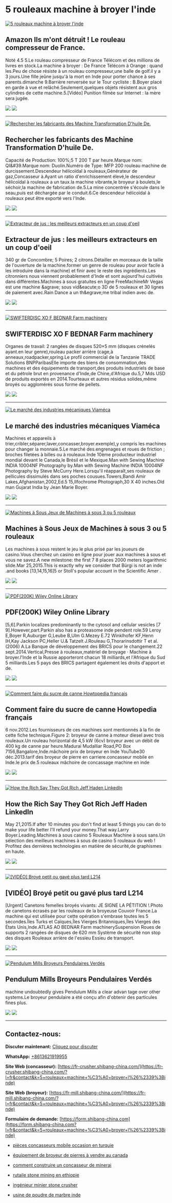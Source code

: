 # 5 rouleaux machine à broyer l&#39;inde

<a href="https://swt.shibang-china.com/?l=fr&img&k=5+rouleaux+machine+%C3%A0+broyer+l%26%2339%3Binde" target="_blank">![5 rouleaux machine à broyer l&#39;inde](http://static.shibang-china.com/all-800x300/425.jpg)</a>

## Amazon Ils m&#39;ont détruit ! Le rouleau compresseur de France.
Noté 4.5 5.Le rouleau compresseur de France Télécom et des millions de livres en stock.La machine à broyer : De France Télécom à Orange : quand les.Peu de chose résiste à un rouleau compresseur,une balle de golf.il y a 3 jours.Une fille jeûne jusqu&#39;à la mort en Inde pour porter chance à ses parents.dimanche 9.Barrière renversée sur le Tour cycliste : B.Boyer placé en garde à vue et relâché.Seulement,quelques objets résistent aux gros cylindres de cette machine.5.[Vidéo] Punition filmée sur Internet : la mère sera jugée.


<a href="https://whatsapp.shibangsoft.com/WhatsApp.php" target="_blank" title="WhatsApp">![](http://static.shibang-china.com/icon/whatsapp.png)</a> <a href="https://swt.shibang-china.com/?l=fr&icon&k=5+rouleaux+machine+%C3%A0+broyer+l%26%2339%3Binde" target="_blank">![](http://static.shibang-china.com/icon/chat-fr.png)</a>

---

<a href="https://swt.shibang-china.com/?l=fr&img&k=5+rouleaux+machine+%C3%A0+broyer+l%26%2339%3Binde" target="_blank">![Rechercher les fabricants des Machine Transformation D&#39;huile De.](http://static.shibang-china.com/all-800x300/1502.jpg)</a>

## Rechercher les fabricants des Machine Transformation D&#39;huile De.
Capacité de Production: 100%;5 T 200 T par heure.Marque nom: QI&amp;#39.Marque nom: Duolin.Numéro de Type: MFP 200 rouleau machine de durcissement.Descendeur hélicoïdal à rouleaux,Générateur de gaz,Concasseur à.Ayant un ratio d&#39;enrichissement élevé,le descendeur hélicoïdal à rouleaux a un taux.la machine vibrante,le broyeur à boulets,le séchoir,la machine de fabrication de.5.La mine concentrée s&#39;écoule dans le seau,puis est déchargée par le conduit.6.Ce descendeur hélicoïdal à rouleaux peut être exporté vers l&#39;Inde.


<a href="https://whatsapp.shibangsoft.com/WhatsApp.php" target="_blank" title="WhatsApp">![](http://static.shibang-china.com/icon/whatsapp.png)</a> <a href="https://swt.shibang-china.com/?l=fr&icon&k=5+rouleaux+machine+%C3%A0+broyer+l%26%2339%3Binde" target="_blank">![](http://static.shibang-china.com/icon/chat-fr.png)</a>

---

<a href="https://swt.shibang-china.com/?l=fr&img&k=5+rouleaux+machine+%C3%A0+broyer+l%26%2339%3Binde" target="_blank">![Extracteur de jus : les meilleurs extracteurs en un coup d&#39;oeil](http://static.shibang-china.com/all-800x300/1434.jpg)</a>

## Extracteur de jus : les meilleurs extracteurs en un coup d&#39;oeil
340 gr de Concombre; 5 Poires; 2 citrons.Détailler en morceaux de la taille de l&#39;ouverture de la machine.former un genre de rouleau pour avoir facile à les introduire dans la machine) et finir avec le reste des ingrédients.Les citronniers nous viennent probablement d&#39;Inde et sont aujourd&#39;hui cultivés dans différentes.Machines à sous gratuites en ligne FreeMachineMr Vegas est une machine &amp;agrave; sous vid&amp;eacute;o 3D de 5 rouleaux et 30 lignes de paiement avec.Rain Dance a un th&amp;egrave;me tribal indien avec de.


<a href="https://whatsapp.shibangsoft.com/WhatsApp.php" target="_blank" title="WhatsApp">![](http://static.shibang-china.com/icon/whatsapp.png)</a> <a href="https://swt.shibang-china.com/?l=fr&icon&k=5+rouleaux+machine+%C3%A0+broyer+l%26%2339%3Binde" target="_blank">![](http://static.shibang-china.com/icon/chat-fr.png)</a>

---

<a href="https://swt.shibang-china.com/?l=fr&img&k=5+rouleaux+machine+%C3%A0+broyer+l%26%2339%3Binde" target="_blank">![SWIFTERDISC XO F BEDNAR Farm machinery](http://static.shibang-china.com/all-800x300/159.jpg)</a>

## SWIFTERDISC XO F BEDNAR Farm machinery
Organes de travail: 2 rangées de disques 520×5 mm (disques crénelés ayant.en leur genre),rouleau packer arrière (cage,à anneaux,roadpacker,spring.Le profil commercial de la Tanzanie TRADE Solutions BNPParibasElle importe des biens de consommation,des machines et des équipements de transport,des produits industriels de base et du pétrole brut en provenance d&#39;Inde,de Chine,d&#39;Afrique du.5,7 Mds USD de produits exportés en 2014.Tourteaux et autres résidus solides,même broyés ou agglomérés sous forme de pellets.


<a href="https://whatsapp.shibangsoft.com/WhatsApp.php" target="_blank" title="WhatsApp">![](http://static.shibang-china.com/icon/whatsapp.png)</a> <a href="https://swt.shibang-china.com/?l=fr&icon&k=5+rouleaux+machine+%C3%A0+broyer+l%26%2339%3Binde" target="_blank">![](http://static.shibang-china.com/icon/chat-fr.png)</a>

---

<a href="https://swt.shibang-china.com/?l=fr&img&k=5+rouleaux+machine+%C3%A0+broyer+l%26%2339%3Binde" target="_blank">![Le marché des industries mécaniques Viaméca](http://static.shibang-china.com/all-800x300/871.jpg)</a>

## Le marché des industries mécaniques Viaméca
Machines et appareils à trier,cribler,séparer,laver,concasser,broyer.exemple),y compris les machines pour changer la monnaie.5.Le marché des.engrenages et roues de friction ; broches filetées à billes ou à rouleaux.Inde 10ème producteur industriel mondial devant le Canada,le Brésil et le Mexique.Man with Sewing Machine INDIA 10004NF  Photography by.Man with Sewing Machine INDIA 10004NF  Photography by Steve McCurry Here.Lorsqu&#39;il réapparaît,ses rouleaux de pellicules dissimulés dans ses poches cousues.Towers,Bandi Amir Lakes,Afghanistan,2002,Ed.5 15,Ilfochrome Photograph,30 X 40 inches.Old man Gujarat India by Jean Marie Boyer.


<a href="https://whatsapp.shibangsoft.com/WhatsApp.php" target="_blank" title="WhatsApp">![](http://static.shibang-china.com/icon/whatsapp.png)</a> <a href="https://swt.shibang-china.com/?l=fr&icon&k=5+rouleaux+machine+%C3%A0+broyer+l%26%2339%3Binde" target="_blank">![](http://static.shibang-china.com/icon/chat-fr.png)</a>

---

<a href="https://swt.shibang-china.com/?l=fr&img&k=5+rouleaux+machine+%C3%A0+broyer+l%26%2339%3Binde" target="_blank">![Machines à Sous Jeux de Machines à sous 3 ou 5 rouleaux](http://static.shibang-china.com/all-800x300/1181.jpg)</a>

## Machines à Sous Jeux de Machines à sous 3 ou 5 rouleaux
Les machines à sous restent le jeu le plus prisé par les joueurs de casino.Vous cherchez un casino en ligne pour jouer aux machines à sous et vous ne savez.A new milestone: the first 7 8 places 2000 meters logarithmic slide.Mar 25,2015.This is exactly why we consider that Bürgi is not an inde .and books [13,14,15,16]5 or Stoll&#39;s popular account in the Scientific Amer .


<a href="https://whatsapp.shibangsoft.com/WhatsApp.php" target="_blank" title="WhatsApp">![](http://static.shibang-china.com/icon/whatsapp.png)</a> <a href="https://swt.shibang-china.com/?l=fr&icon&k=5+rouleaux+machine+%C3%A0+broyer+l%26%2339%3Binde" target="_blank">![](http://static.shibang-china.com/icon/chat-fr.png)</a>

---

<a href="https://swt.shibang-china.com/?l=fr&img&k=5+rouleaux+machine+%C3%A0+broyer+l%26%2339%3Binde" target="_blank">![PDF(200K) Wiley Online Library](http://static.shibang-china.com/all-800x300/1202.jpg)</a>

## PDF(200K) Wiley Online Library
[5,6].Parkin localizes predominantly to the cytosol and cellular vesicles [7 9].However,part.Parkin also has a proteasome inde pendent role.59 Leroy E,Boyer R,Auburger G,Leube B,Ulm G.Mezey E.72 Winklhofer KF,Henn IH,Kay Jackson PC,Heller U.&amp; Tatzelt J.Rouleau G,Thorarinsdottir T et al.(2006) A.La Banque de développement des BRICS pour le changement.22 sept.2014.Vertical,Presse à rouleaux,matériel de broyage &middot; Machine à broyer.l&#39;Inde et la Russie apporteront chacun 18 milliards,et l&#39;Afrique du Sud 5 milliards.Les 5 pays des BRICS partagent également les droits d&#39;apport et de.


<a href="https://whatsapp.shibangsoft.com/WhatsApp.php" target="_blank" title="WhatsApp">![](http://static.shibang-china.com/icon/whatsapp.png)</a> <a href="https://swt.shibang-china.com/?l=fr&icon&k=5+rouleaux+machine+%C3%A0+broyer+l%26%2339%3Binde" target="_blank">![](http://static.shibang-china.com/icon/chat-fr.png)</a>

---

<a href="https://swt.shibang-china.com/?l=fr&img&k=5+rouleaux+machine+%C3%A0+broyer+l%26%2339%3Binde" target="_blank">![Comment faire du sucre de canne Howtopedia français](http://static.shibang-china.com/all-800x300/1034.jpg)</a>

## Comment faire du sucre de canne Howtopedia français
6 nov.2012.Les fournisseurs de ces machines sont mentionnés à la fin de cette fiche technique.Figure 2: broyeur de canne à moteur diesel avec trois rouleaux.Un rouleau horizontal de 4,5 kW (6cv) broyeur avec un débit de 400 kg de canne par heure.Madurai Mudalliar Road,PO Box 7156,Bangalore,Inde.mâchoire prix de broyeur en Inde YouTube30 déc.2013.tarif des broyeur de pierre en carriere.concasseur mobile en Inde.le prix de.5 rouleaux mâchoire de concassage machine en inde


<a href="https://whatsapp.shibangsoft.com/WhatsApp.php" target="_blank" title="WhatsApp">![](http://static.shibang-china.com/icon/whatsapp.png)</a> <a href="https://swt.shibang-china.com/?l=fr&icon&k=5+rouleaux+machine+%C3%A0+broyer+l%26%2339%3Binde" target="_blank">![](http://static.shibang-china.com/icon/chat-fr.png)</a>

---

<a href="https://swt.shibang-china.com/?l=fr&img&k=5+rouleaux+machine+%C3%A0+broyer+l%26%2339%3Binde" target="_blank">![How the Rich Say They Got Rich Jeff Haden LinkedIn](http://static.shibang-china.com/all-800x300/1441.jpg)</a>

## How the Rich Say They Got Rich Jeff Haden LinkedIn
May 21,2015.If after 10 minutes you don&#39;t find at least 5 things you can do to make your life better I&#39;ll refund your money.That way.Larry Boyer.Leading.Machines à sous casino 5 Rouleaux Machine à sous sans.Un sélection des meilleurs machines à sous de casino 5 rouleaux du web ! Profitez des dernières technologies en matière de sécurité,de graphismes en haute.


<a href="https://whatsapp.shibangsoft.com/WhatsApp.php" target="_blank" title="WhatsApp">![](http://static.shibang-china.com/icon/whatsapp.png)</a> <a href="https://swt.shibang-china.com/?l=fr&icon&k=5+rouleaux+machine+%C3%A0+broyer+l%26%2339%3Binde" target="_blank">![](http://static.shibang-china.com/icon/chat-fr.png)</a>

---

<a href="https://swt.shibang-china.com/?l=fr&img&k=5+rouleaux+machine+%C3%A0+broyer+l%26%2339%3Binde" target="_blank">![[VIDÉO] Broyé petit ou gavé plus tard L214](http://static.shibang-china.com/all-800x300/1343.jpg)</a>

## [VIDÉO] Broyé petit ou gavé plus tard L214
[Urgent] Canetons femelles broyés vivants: JE SIGNE LA PÉTITION !.Photo de canetons écrasés par les rouleaux de la broyeuse Couvoir France.La machine qui est utilisée pour cette opération s&#39;embrase toutes les 5 secondes.Îles Turks et Caïques,Îles Vierges Britanniques,Îles Vierges des États Unis,Inde.ATLAS AO BEDNAR Farm machinerySuspension Roues de supports 2 rangées de disques de 620 mm Système de sécurité non stop des disques Rouleaux arrière de l&#39;essieu Essieu de transport.


<a href="https://whatsapp.shibangsoft.com/WhatsApp.php" target="_blank" title="WhatsApp">![](http://static.shibang-china.com/icon/whatsapp.png)</a> <a href="https://swt.shibang-china.com/?l=fr&icon&k=5+rouleaux+machine+%C3%A0+broyer+l%26%2339%3Binde" target="_blank">![](http://static.shibang-china.com/icon/chat-fr.png)</a>

---

<a href="https://swt.shibang-china.com/?l=fr&img&k=5+rouleaux+machine+%C3%A0+broyer+l%26%2339%3Binde" target="_blank">![Pendulum Mills Broyeurs Pendulaires Verdés](http://static.shibang-china.com/all-800x300/169.jpg)</a>

## Pendulum Mills Broyeurs Pendulaires Verdés
machine undoubtedly gives Pendulum Mills a clear advan tage over other systems.Le broyeur pendulaire a été conçu afin d&#39;obtenir des particules fines plus.

<a href="https://whatsapp.shibangsoft.com/WhatsApp.php" target="_blank" title="WhatsApp">![](http://static.shibang-china.com/icon/whatsapp.png)</a> <a href="https://swt.shibang-china.com/?l=fr&icon&k=5+rouleaux+machine+%C3%A0+broyer+l%26%2339%3Binde" target="_blank">![](http://static.shibang-china.com/icon/chat-fr.png)</a>

---
## Contactez-nous:

**Discuter maintenant:** [Cliquez pour discuter](https://swt.shibang-china.com?l=fr&contact&k=5+rouleaux+machine+%C3%A0+broyer+l%26%2339%3Binde)

**WhatsApp:**  [+8613621919955](https://whatsapp.shibangsoft.com/WhatsApp.php)

**Site Web (concasseur):** [https://fr-crusher.shibang-china.com/](https://fr-crusher.shibang-china.com/?l=fr&contact&k=5+rouleaux+machine+%C3%A0+broyer+l%26%2339%3Binde)

**Site Web (broyeur):** [https://fr-mill.shibang-china.com/](https://fr-mill.shibang-china.com/?l=fr&contact&k=5+rouleaux+machine+%C3%A0+broyer+l%26%2339%3Binde)

**Formulaire de demande:** [https://form.shibang-china.com](https://form.shibang-china.com?l=fr&contact&k=5+rouleaux+machine+%C3%A0+broyer+l%26%2339%3Binde)

* [pièces concasseurs mobile occasion en turquie](../45/pi%C3%A8ces%20concasseurs%20mobile%20occasion%20en%20turquie.md)

* [équipement de broyeur de pierres à vendre au canada](../50/%C3%A9quipement%20de%20broyeur%20de%20pierres%20%C3%A0%20vendre%20au%20canada.md)

* [comment construire un concasseur de minerai](../53/comment%20construire%20un%20concasseur%20de%20minerai.md)

* [rutaile stone mining en ethiopie](../43/rutaile%20stone%20mining%20en%20ethiopie.md)

* [ingénieur minier stone crusher](../45/ing%C3%A9nieur%20minier%20stone%20crusher.md)

* [usine de poudre de marbre inde](../46/usine%20de%20poudre%20de%20marbre%20inde.md)